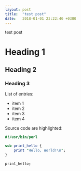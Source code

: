 ```yaml
---
layout: post
title:  "test post"
date:   2018-01-01 23:22:40 +0300
---
```


test post


# Heading 1
## Heading 2
### Heading 3

List of entries:

- item 1
- item 2
- item 3
- item 4

Source code are highlighted:

```perl
#!/usr/bin/perl

sub print_hello {
    print "Hello, World!\n";
}

print_hello;
```
    
